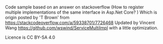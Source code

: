 Code sample based on an answer on stackoverflow (How to register multiple implementations of the same interface in Asp.Net Core? ) 
Which is origin posted by 'T Brown' from https://stackcodeoverflow.com/a/59338701/7726468
Updated by Vincent Wang https://github.com/wswind/ServiceMultiImpl with a little optimization.

Licence is CC BY-SA 4.0